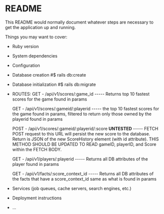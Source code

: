 # README

This README would normally document whatever steps are necessary to get the
application up and running.

Things you may want to cover:

* Ruby version

* System dependencies

* Configuration

* Database creation
  #$   rails db:create

* Database initialization
  #$   rails db:migrate

* ROUTES:
    GET - /api/v1/scores/:game_id
    ----- Returns top 10 fastest scores for the game found in params

    GET - /api/v1/scores/:gameid/:playerid
    ----- the top 10 fastest scores for the game found in params, filtered to return only those owned by the playerid found in params

    POST - /api/v1/scores/:gameid/:playerid/:score  **UNTESTED**
    ----- FETCH POST request to this URL will persist the new score to the database.  Return is JSON of the new ScoreHistory element (with id attribute).  THIS METHOD SHOULD BE UPDATED TO READ gameID, playerID, and Score within the FETCH BODY.

    GET - /api/v1/players/:playerid
    ----- Returns all DB attributes of the player found in params

    GET - /api/v1/facts/:score_context_id
    ----- Returns all DB attributes of the facts that have a score_context_id same as what is found in params

* Services (job queues, cache servers, search engines, etc.)

* Deployment instructions

* ...
